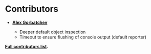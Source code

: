 Contributors 
============================================

* **[Alex Gorbatchev](https://github.com/alexgorbatchev)**

  * Deeper default object inspection
  * Timeout to ensure flushing of console output (default reporter)

**[Full contributors list](https://github.com/pgaref/HTTP_Request_Randomizer/contributors).**